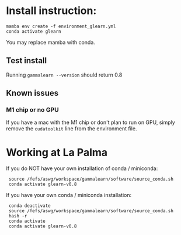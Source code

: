 # Install  instruction:

```
mamba env create -f environment_glearn.yml
conda activate glearn
```
You may replace mamba with conda.


## Test install

Running `gammalearn --version` should return 0.8


## Known issues

### M1 chip or no GPU
If you have a mac with the M1 chip or don't plan to run on GPU, simply remove the `cudatoolkit` line from the environment file.



# Working at La Palma


If you do NOT have your own installation of conda / miniconda:
```
 source /fefs/aswg/workspace/gammalearn/software/source_conda.sh
 conda activate glearn-v0.8
```
If you have your own conda / miniconda installation:
```
 conda deactivate
 source /fefs/aswg/workspace/gammalearn/software/source_conda.sh
 hash -r
 conda activate
 conda activate glearn-v0.8
 ```
